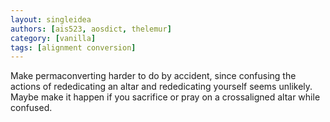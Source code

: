 ```yaml
---
layout: singleidea
authors: [ais523, aosdict, thelemur]
category: [vanilla]
tags: [alignment conversion]
---
```

Make permaconverting harder to do by accident, since confusing the actions of rededicating an altar and rededicating yourself seems unlikely. Maybe make it happen if you sacrifice or pray on a crossaligned altar while confused.
